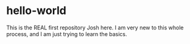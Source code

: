 # hello-world
This is the REAL first repository
Josh here. I am very new to this whole process, and I am just trying to learn the basics.
